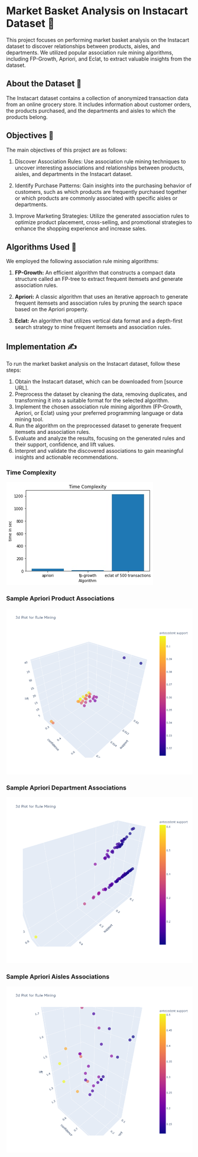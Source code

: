 # Market Basket Analysis on Instacart Dataset 🛒

This project focuses on performing market basket analysis on the Instacart dataset to discover relationships between products, aisles, and departments. We utilized popular association rule mining algorithms, including FP-Growth, Apriori, and Eclat, to extract valuable insights from the dataset.

## About the Dataset 🥗

The Instacart dataset contains a collection of anonymized transaction data from an online grocery store. It includes information about customer orders, the products purchased, and the departments and aisles to which the products belong.

## Objectives 🎯

The main objectives of this project are as follows:

1. Discover Association Rules: Use association rule mining techniques to uncover interesting associations and relationships between products, aisles, and departments in the Instacart dataset.

2. Identify Purchase Patterns: Gain insights into the purchasing behavior of customers, such as which products are frequently purchased together or which products are commonly associated with specific aisles or departments.

3. Improve Marketing Strategies: Utilize the generated association rules to optimize product placement, cross-selling, and promotional strategies to enhance the shopping experience and increase sales.

## Algorithms Used 💭

We employed the following association rule mining algorithms:

1. **FP-Growth:** An efficient algorithm that constructs a compact data structure called an FP-tree to extract frequent itemsets and generate association rules.

2. **Apriori:** A classic algorithm that uses an iterative approach to generate frequent itemsets and association rules by pruning the search space based on the Apriori property.

3. **Eclat:** An algorithm that utilizes vertical data format and a depth-first search strategy to mine frequent itemsets and association rules.

## Implementation ✍️

To run the market basket analysis on the Instacart dataset, follow these steps:

1. Obtain the Instacart dataset, which can be downloaded from [source URL].
2. Preprocess the dataset by cleaning the data, removing duplicates, and transforming it into a suitable format for the selected algorithm.
3. Implement the chosen association rule mining algorithm (FP-Growth, Apriori, or Eclat) using your preferred programming language or data mining tool.
4. Run the algorithm on the preprocessed dataset to generate frequent itemsets and association rules.
5. Evaluate and analyze the results, focusing on the generated rules and their support, confidence, and lift values.
6. Interpret and validate the discovered associations to gain meaningful insights and actionable recommendations.

### Time Complexity
![Image Name](output_time.jpg)
### Sample Apriori Product Associations
![Image Name](product_plot.png)
### Sample Apriori Department Associations
![Image Name](dep_plot.png)
### Sample Apriori Aisles Associations
![Image Name](aisle_plot.png)

